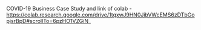 COVID-19 Business Case Study and link of colab - https://colab.research.google.com/drive/1tqxwJ9HN0JibVWcEMS6zDTbGopjsrBpD#scrollTo=6pzHO1VZGiN_ 
